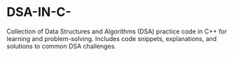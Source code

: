 # DSA-IN-C-
Collection of Data Structures and Algorithms (DSA) practice code in C++ for learning and problem-solving. Includes code snippets, explanations, and solutions to common DSA challenges.
